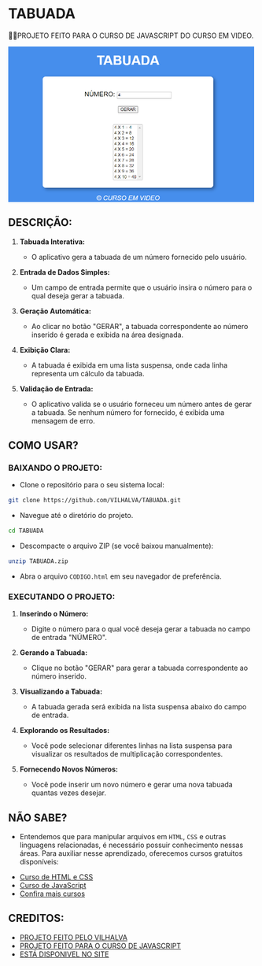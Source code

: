 # TABUADA
👨‍🏫PROJETO FEITO PARA O CURSO DE JAVASCRIPT DO CURSO EM VIDEO.

<img src="FOTO.png" align="center" width="500"> <br>

## DESCRIÇÃO:
1. **Tabuada Interativa:**
   - O aplicativo gera a tabuada de um número fornecido pelo usuário.

2. **Entrada de Dados Simples:**
   - Um campo de entrada permite que o usuário insira o número para o qual deseja gerar a tabuada.

3. **Geração Automática:**
   - Ao clicar no botão "GERAR", a tabuada correspondente ao número inserido é gerada e exibida na área designada.

4. **Exibição Clara:**
   - A tabuada é exibida em uma lista suspensa, onde cada linha representa um cálculo da tabuada.

5. **Validação de Entrada:**
   - O aplicativo valida se o usuário forneceu um número antes de gerar a tabuada. Se nenhum número for fornecido, é exibida uma mensagem de erro.

## COMO USAR?
### BAIXANDO O PROJETO:
* Clone o repositório para o seu sistema local:

```bash
git clone https://github.com/VILHALVA/TABUADA.git
```

* Navegue até o diretório do projeto.

```bash
cd TABUADA
```

* Descompacte o arquivo ZIP (se você baixou manualmente):

```bash
unzip TABUADA.zip
```
* Abra o arquivo `CODIGO.html` em seu navegador de preferência.

### EXECUTANDO O PROJETO:
1. **Inserindo o Número:**
   - Digite o número para o qual você deseja gerar a tabuada no campo de entrada "NÚMERO".

2. **Gerando a Tabuada:**
   - Clique no botão "GERAR" para gerar a tabuada correspondente ao número inserido.

3. **Visualizando a Tabuada:**
   - A tabuada gerada será exibida na lista suspensa abaixo do campo de entrada.

4. **Explorando os Resultados:**
   - Você pode selecionar diferentes linhas na lista suspensa para visualizar os resultados de multiplicação correspondentes.

5. **Fornecendo Novos Números:**
   - Você pode inserir um novo número e gerar uma nova tabuada quantas vezes desejar.

## NÃO SABE?
- Entendemos que para manipular arquivos em `HTML`, `CSS` e outras linguagens relacionadas, é necessário possuir conhecimento nessas áreas. Para auxiliar nesse aprendizado, oferecemos cursos gratuitos disponíveis:
* [Curso de HTML e CSS](https://github.com/VILHALVA/CURSO-DE-HTML-E-CSS)
* [Curso de JavaScript](https://github.com/VILHALVA/CURSO-DE-JAVASCRIPT)
* [Confira mais cursos](https://github.com/VILHALVA?tab=repositories&q=+topic:CURSO)

## CREDITOS:
- [PROJETO FEITO PELO VILHALVA](https://github.com/VILHALVA)
- [PROJETO FEITO PARA O CURSO DE JAVASCRIPT](https://github.com/VILHALVA/CURSO-DE-JAVASCRIPT)
- [ESTÁ DISPONIVEL NO SITE](https://vilhalva.github.io/STYLER/STYLER.html)
